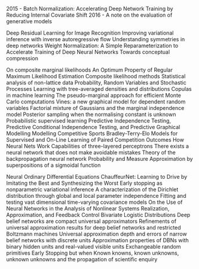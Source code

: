 2015 - Batch Normalization: Accelerating Deep Network Training by Reducing Internal Covariate Shift
2016 - A note on the evaluation of generative models

Deep Residual Learning for Image Recognition
Improving variational inference with inverse autoregressive flow 
Understanding symmetries in deep networks
Weight Normalization: A Simple Reparameterization to Accelerate Training of Deep Neural Networks 
Towards conceptual compression

On composite marginal likelihoods
An Optimum Property of Regular Maximum Likelihood Estimation
Composite likelihood methods
Statistical analysis of non-lattice data
Probability, Random Variables and Stochastic Processes
Learning with tree-averaged densities and distributions
Copulas in machine learning
The pseudo-marginal approach for efficient Monte Carlo computations
Vines: a new graphical model for dependent random variables
Factorial mixture of Gaussians and the marginal independence model
Posterior sampling when the normalising constant is unknown
Probabilistic supervised learning
Predictive Independence Testing, Predictive Conditional Independence Testing, and Predictive Graphical Modelling
Modelling Competitive Sports Bradley-Terry-Elo Models for Supervised and On-Line Learning of Paired Competition Outcomes
How Neural Nets Work
Capabilities of three-layered perceptrons
There exists a neural network that does not make avoidable mistakes
Theory of the backpropagation neural network
Probability and Measure
Approximation by superpositions of a sigmoidal function

Neural Ordinary Differential Equations
ChauffeurNet: Learning to Drive by Imitating the Best and Synthesizing the Worst
Early stopping as nonparametric variational inference
A characterization of the Dirichlet distribution through global and local parameter independence
Fitting and testing vast dimensional time-varying covariance models
On the Use of Neural Networks in the Analysis of Nonlinear Systems Realization, Approximation, and Feedback Control
Bivariate Logistic Distributions
Deep belief networks are compact universal approximators
Refinements of universal approximation results for deep belief networks and restricted Boltzmann machines
Universal approximation depth and errors of narrow belief networks with discrete units
Approximation properties of DBNs with binary hidden units and real-valued visible units
Exchangeable random primitives
Early Stopping but when
Known knowns, known unknowns, unknown unknowns and the propagation of scientific enquiry
